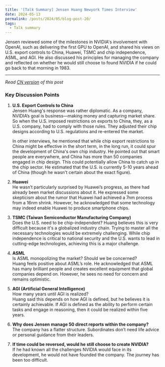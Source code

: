 ```yaml
---
title: '[Talk Summary] Jensen Huang Newyork Times Interview'
date: 2024-05-13
permalink: /posts/2024/05/blog-post-20/
tags:
  - Talk summary
---
```


Jensen reviewed some of the milestones in NVIDIA's involvement with OpenAI, such as delivering the first GPU to OpenAI, and shared his views on U.S. export controls to China, Huawei, TSMC and chip independence, ASML, and AGI. He also discussed his principles for managing the company and reflected on whether he would still choose to found NVIDIA if he could go back to that morning in 1983.

------
*Read [CN version](https://yqwang96.github.io/cnposts/2024/05/blog-post-20/) of this post*

### Key Discussion Points

1. **U.S. Export Controls to China**  
   Jensen Huang's response was rather diplomatic. As a company, NVIDIA’s goal is business—making money and capturing market share. So when the U.S. imposed restrictions on exports to China, they, as a U.S. company, had to comply with those rules. They adjusted their chip designs according to U.S. regulations and re-entered the market.

   In other interviews, he mentioned that while chip export restrictions to China might be effective in the short term, in the long run, it could spur the development of China's own chip industry. He pointed out that smart people are everywhere, and China has more than 50 companies engaged in chip design. This could potentially allow China to catch up in the chip sector. He estimated that the U.S. is currently 5-10 years ahead of China (though he wasn't certain about the exact figure).

2. **Huawei**  
   He wasn’t particularly surprised by Huawei’s progress, as there had already been market discussions about it. He expressed some skepticism about the rumor that Huawei had achieved a 7nm process from a 16nm shrink. However, he acknowledged that some technology may indeed enable Huawei to produce smartphone chips.

3. **TSMC (Taiwan Semiconductor Manufacturing Company)**  
   Does the U.S. need to be chip-independent? Huang believes this is very difficult because it's a globalized industry chain. Trying to master all the necessary technologies would be extremely challenging. While chip independence is critical to national security and the U.S. wants to lead in cutting-edge technologies, achieving this is a major challenge.

4. **ASML**  
   Is ASML monopolizing the market? Should we be concerned?  
   Huang feels positive about ASML’s role. He acknowledged that ASML has many brilliant people and creates excellent equipment that global companies depend on. However, he sees no need for concern and remains optimistic.

5. **AGI (Artificial General Intelligence)**  
   How many years until AGI is realized?  
   Huang said this depends on how AGI is defined, but he believes it is certainly achievable. If AGI is defined as the ability to perform certain tasks and engage in reasoning, then it could be realized within five years.

6. **Why does Jensen manage 50 direct reports within the company?**  
   The company has a flatter structure. Subordinates don’t need life advice or personal guidance from their leaders.

7. **If time could be reversed, would he still choose to create NVIDIA?**  
   If he had known all the challenges NVIDIA would face in its development, he would not have founded the company. The journey has been too difficult.
